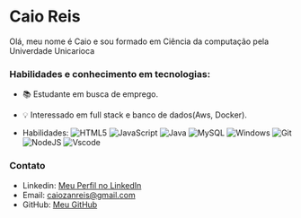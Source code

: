 # Caio Reis
Olá, meu nome é Caio e sou formado em Ciência da computação pela Univerdade Unicarioca

### Habilidades e conhecimento em tecnologias:

- 📚 Estudante em busca de emprego.

- 💡 Interessado em full stack e banco de dados(Aws, Docker).

- Habilidades:
    ![HTML5](https://img.shields.io/badge/HTML5-E34F26?style=for-the-badge&logo=html5&logoColor=white)
    ![JavaScript](https://img.shields.io/badge/JavaScript-F7DF1E?style=for-the-badge&logo=javascript&logoColor=black)
    ![Java](https://img.shields.io/badge/java-%23ED8B00.svg?style=for-the-badge&logo=openjdk&logoColor=white)
    ![MySQL](https://img.shields.io/badge/MySQL-00000F?style=for-the-badge&logo=mysql&logoColor=white)
    ![Windows](https://img.shields.io/badge/Windows-000?style=for-the-badge&logo=windows&logoColor=2CA5E0)
    ![Git](https://img.shields.io/badge/GIT-E44C30?style=for-the-badge&logo=git&logoColor=white)
    ![NodeJS](https://img.shields.io/badge/node.js-6DA55F?style=for-the-badge&logo=node.js&logoColor=white)
    ![Vscode](https://img.shields.io/badge/Vscode-007ACC?style=for-the-badge&logo=visual-studio-code&logoColor=white) 


### Contato

- Linkedin: [Meu Perfil no LinkedIn](https://www.linkedin.com/in/caio-zanchetta-reis/)
- Email: caiozanreis@gmail.com
- GitHub: [Meu GitHub](https://github.com/CaioZReis)